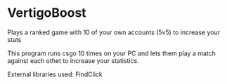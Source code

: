 # VertigoBoost
Plays a ranked game with 10 of your own accounts (5v5) to increase your stats 


This program runs csgo 10 times on your PC and lets them play a match against each othet to increase your statistics. 

External libraries used: FindClick
